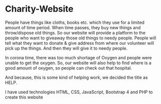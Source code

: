# Charity-Website
People have things like cloths, books etc. which they use for a limited amount of time period.  When time passes, they buy new things and throw/dispose old things.  So our website will provide a platform to the people who want to giveaway those old things to needy people. People will tell what they want to donate & give address from where our volunteer will pick up the things. And then they will give it to needy people.

In corona time, there was too much shortage of Oxygen and people were unable to get the oxygen. So, our website will also help to find where is a good amount of oxygen, so people can check out that hospital.

And because, this is some kind of helping work, we decided the title as HELP.  

I have used technologies HTML, CSS, JavaScript, Bootstrap 4 and PHP to create this website
